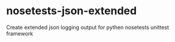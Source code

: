 # nosetests-json-extended
Create extended json logging output for pythen nosetests unittest framework
